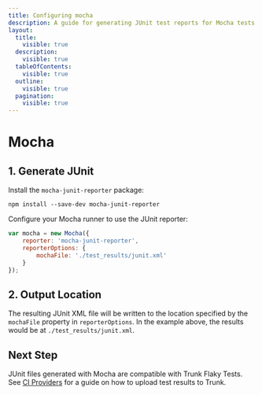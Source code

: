 ```yaml
---
title: Configuring mocha
description: A guide for generating JUnit test reports for Mocha tests
layout:
  title:
    visible: true
  description:
    visible: true
  tableOfContents:
    visible: true
  outline:
    visible: true
  pagination:
    visible: true
---
```


# Mocha

## 1. Generate JUnit

Install the `mocha-junit-reporter` package:

```shell
npm install --save-dev mocha-junit-reporter
```

Configure your Mocha runner to use the JUnit reporter:

```javascript
var mocha = new Mocha({
    reporter: 'mocha-junit-reporter',
    reporterOptions: {
        mochaFile: './test_results/junit.xml'
    }
});
```

## 2. Output Location

The resulting JUnit XML file will be written to the location specified by the `mochaFile` property in `reporterOptions`. In the example above, the results would be at `./test_results/junit.xml`.

## Next Step

JUnit files generated with Mocha are compatible with Trunk Flaky Tests. See [CI Providers](https://docs.trunk.io/flaky-tests/get-started/ci-providers) for a guide on how to upload test results to Trunk.
